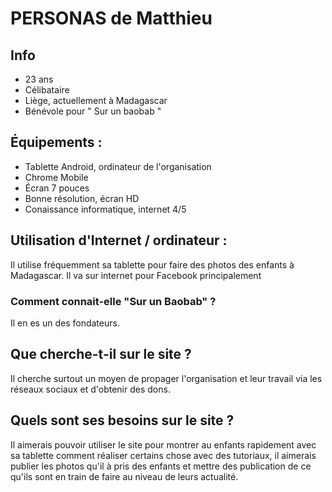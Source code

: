 # PERSONAS de Matthieu  

## Info 
* 23 ans 
* Célibataire
* Liège, actuellement à Madagascar
* Bénévole pour " Sur un baobab " 

## Équipements : 
* Tablette Android, ordinateur de l'organisation
* Chrome Mobile
* Écran 7 pouces 
* Bonne résolution, écran HD
* Conaissance informatique, internet 4/5

## Utilisation d'Internet / ordinateur : 
Il utilise fréquemment sa tablette pour faire des photos des enfants à Madagascar. Il va sur internet pour Facebook principalement

### Comment connait-elle "Sur un Baobab" ?

Il en es un des fondateurs.

## Que cherche-t-il sur le site ? 

Il cherche surtout un moyen de propager l'organisation et leur travail via les réseaux sociaux et d'obtenir des dons.

## Quels sont ses besoins sur le site ?

Il aimerais pouvoir utiliser le site pour montrer au enfants rapidement avec sa tablette comment réaliser certains chose avec des tutoriaux, il aimerais publier les photos qu'il à pris des enfants et mettre des publication de ce qu'ils sont en train de faire au niveau de leurs actualité.